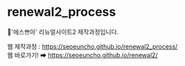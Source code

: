 # renewal2_process
💄'에스쁘아' 리뉴얼사이트2 제작과정입니다.

웹 제작과정 : https://seoeuncho.github.io/renewal2_process/<br>
웹 바로가기! ➡ https://seoeuncho.github.io/renewal2/
